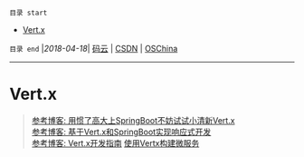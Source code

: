 `目录 start`
 
- [Vert.x](#vertx)

`目录 end` |_2018-04-18_| [码云](https://gitee.com/kcp1104) | [CSDN](http://blog.csdn.net/kcp606) | [OSChina](https://my.oschina.net/kcp1104)
****************************************
# Vert.x

> [参考博客: 用惯了高大上SpringBoot不妨试试小清新Vert.x](https://segmentfault.com/a/1190000011763020)  
[参考博客: 基于Vert.x和SpringBoot实现响应式开发](http://www.jdon.com/47806)  
[参考博客: Vert.x开发指南](http://blog.csdn.net/chszs/article/details/8949559)
[使用Vertx构建微服务](http://www.cnblogs.com/luxiaoxun/p/7693640.html)
